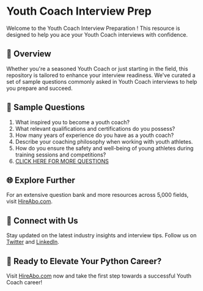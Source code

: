 # Youth Coach Interview Prep

Welcome to the Youth Coach Interview Preparation ! This resource is designed to help you ace your Youth Coach interviews with confidence.

## 🚀 Overview

Whether you're a seasoned Youth Coach or just starting in the field, this repository is tailored to enhance your interview readiness. We've curated a set of sample questions commonly asked in Youth Coach interviews to help you prepare and succeed.

## 📝 Sample Questions

1. What inspired you to become a youth coach?
2. What relevant qualifications and certifications do you possess?
3. How many years of experience do you have as a youth coach?
4. Describe your coaching philosophy when working with youth athletes.
5. How do you ensure the safety and well-being of young athletes during training sessions and competitions?
6. [CLICK HERE FOR MORE QUESTIONS](https://hireabo.com/job/15_0_3/Youth%20Coach)

## 🌐 Explore Further

For an extensive question bank and more resources across 5,000 fields, visit [HireAbo.com](https://www.hireabo.com).

## 📱 Connect with Us

Stay updated on the latest industry insights and interview tips. Follow us on [Twitter](https://twitter.com/hireabo) and [LinkedIn](https://www.linkedin.com/in/hire-abo-3609972a8/).

## 🚀 Ready to Elevate Your Python Career?

Visit [HireAbo.com](https://www.hireabo.com) now and take the first step towards a successful Youth Coach career!